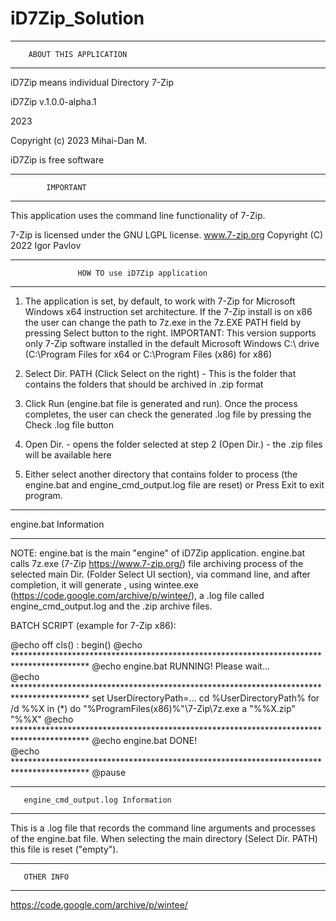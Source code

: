 # iD7Zip_Solution
***************************************************************
		ABOUT THIS APPLICATION
***************************************************************

iD7Zip means individual Directory 7-Zip

iD7Zip v.1.0.0-alpha.1

2023

Copyright (c) 2023 Mihai-Dan M.

iD7Zip is free software

***************************************************************
			IMPORTANT
***************************************************************

This application uses the command line functionality of 7-Zip. 

7-Zip is licensed under the GNU LGPL license.
www.7-zip.org
Copyright (C) 2022 Igor Pavlov

********************************************************************
                   HOW TO use iD7Zip application
********************************************************************

1. The application is set, by default, to work with 7-Zip for Microsoft Windows x64 instruction set architecture.
   If the 7-Zip install is on x86 the user can change the path to 7z.exe in the 7z.EXE PATH field by pressing Select button to the right.
   IMPORTANT: This version supports only 7-Zip software installed in the default Microsoft Windows C:\ drive (C:\Program Files for x64 or C:\Program Files (x86) for x86)

2. Select Dir. PATH (Click Select on the right) - This is the folder that contains the folders that should be archived in .zip format

3. Click Run (engine.bat file is generated and run). Once the process completes, the user can check the generated .log file by pressing the Check .log file button

4. Open Dir. - opens the folder selected at step 2 (Open Dir.) - the .zip files will be available here

5. Either select another directory that contains folder to process (the engine.bat and engine_cmd_output.log file are reset) or Press Exit to exit program.

********************************************************************
engine.bat Information
********************************************************************

NOTE:
engine.bat is the main "engine" of iD7Zip application.
engine.bat calls 7z.exe (7-Zip https://www.7-zip.org/) file archiving process of the selected main Dir. (Folder Select UI section), via command line,
and after completion, it will generate , using wintee.exe (https://code.google.com/archive/p/wintee/), a .log file called engine_cmd_output.log and the .zip archive files.

BATCH SCRIPT (example for 7-Zip x86):

@echo off
cls()
: begin()
@echo ***************************************************************************************** 
@echo                       engine.bat RUNNING! Please wait...                                  
@echo  *****************************************************************************************
set UserDirectoryPath=...
cd %UserDirectoryPath%
for /d %%X in (*) do "%ProgramFiles(x86)%"\7-Zip\7z.exe a "%%X.zip" "%%X"
@echo ***************************************************************************************** 
@echo                       engine.bat DONE!                                                    
@echo ***************************************************************************************** 
@pause

****************************************************
       engine_cmd_output.log Information
****************************************************

This is a .log file that records the command line arguments and processes of the engine.bat file.
When selecting the main directory (Select Dir. PATH) this file is reset ("empty").

****************************************************
       OTHER INFO
****************************************************

https://code.google.com/archive/p/wintee/
